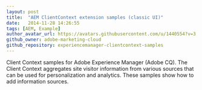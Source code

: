 ```yaml
---
layout: post
title:  "AEM ClientContext extension samples (classic UI)"
date:   2014-11-28 14:26:55
tags: [AEM, Example]
author_avatar_url: https://avatars.githubusercontent.com/u/1440554?v=3
github_owner: adobe-marketing-cloud
github_repository: experiencemanager-clientcontext-samples
---
```


Client Context samples for Adobe Experience Manager (Adobe CQ). The Client Context aggregates site visitor information from various sources that can be used for personalization and analytics. These samples show how to add information sources.